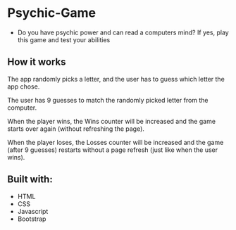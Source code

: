 # Psychic-Game
- Do you have psychic power and can read a computers mind? If yes, play this game and test your abilities

## How it works
The app randomly picks a letter, and the user has to guess which letter the app chose. 

The user has 9 guesses to match the randomly picked letter from the computer.

When the player wins, the Wins counter will be increased and the game starts over again (without refreshing the page).

When the player loses, the Losses counter will be increased and the game (after 9 guesses) restarts without a page refresh (just like when the user wins).

## Built with:
- HTML
- CSS 
- Javascript
- Bootstrap